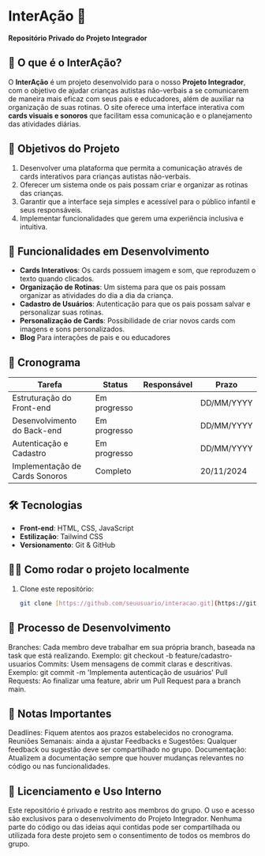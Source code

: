 # InterAção 🌟

**Repositório Privado do Projeto Integrador**

## 🧩 O que é o InterAção?

O **InterAção** é um projeto desenvolvido para o nosso **Projeto Integrador**, com o objetivo de ajudar crianças autistas não-verbais a se comunicarem de maneira mais eficaz com seus pais e educadores, além de auxiliar na organização de suas rotinas. O site oferece uma interface interativa com **cards visuais e sonoros** que facilitam essa comunicação e o planejamento das atividades diárias.

## 🎯 Objetivos do Projeto

1. Desenvolver uma plataforma que permita a comunicação através de cards interativos para crianças autistas não-verbais.
2. Oferecer um sistema onde os pais possam criar e organizar as rotinas das crianças.
3. Garantir que a interface seja simples e acessível para o público infantil e seus responsáveis.
4. Implementar funcionalidades que gerem uma experiência inclusiva e intuitiva.

## 🚀 Funcionalidades em Desenvolvimento

- **Cards Interativos**: Os cards possuem imagem e som, que reproduzem o texto quando clicados.
- **Organização de Rotinas**: Um sistema para que os pais possam organizar as atividades do dia a dia da criança.
- **Cadastro de Usuários**: Autenticação para que os pais possam salvar e personalizar suas rotinas.
- **Personalização de Cards**: Possibilidade de criar novos cards com imagens e sons personalizados.
- **Blog** Para interações de pais e ou educadores

## 📅 Cronograma

| Tarefa                         | Status       | Responsável | Prazo      |
| ------------------------------ | ------------ | ----------- | ---------- |
| Estruturação do Front-end      | Em progresso |             | DD/MM/YYYY |
| Desenvolvimento do Back-end    | Em progresso |             | DD/MM/YYYY |
| Autenticação e Cadastro        | Em progresso |             | DD/MM/YYYY |
| Implementação de Cards Sonoros | Completo     |             | 20/11/2024 |

## 🛠️ Tecnologias

- **Front-end**: HTML, CSS, JavaScript
- **Estilização**: Tailwind CSS
- **Versionamento**: Git & GitHub

## 👩‍💻 Como rodar o projeto localmente

1. Clone este repositório:
   ```bash
   git clone [https://github.com/seuusuario/interacao.git](https://github.com/Wellandradexix100/InterAcao-PI.git)
   ```

## 🔄 Processo de Desenvolvimento

Branches: Cada membro deve trabalhar em sua própria branch, baseada na task que está realizando.
Exemplo: git checkout -b feature/cadastro-usuarios
Commits: Usem mensagens de commit claras e descritivas.
Exemplo: git commit -m 'Implementa autenticação de usuários'
Pull Requests: Ao finalizar uma feature, abrir um Pull Request para a branch main.

## 📢 Notas Importantes

Deadlines: Fiquem atentos aos prazos estabelecidos no cronograma.
Reuniões Semanais: ainda a ajustar
Feedbacks e Sugestões: Qualquer feedback ou sugestão deve ser compartilhado no grupo.
Documentação: Atualizem a documentação sempre que houver mudanças relevantes no código ou nas funcionalidades.

## 📄 Licenciamento e Uso Interno

Este repositório é privado e restrito aos membros do grupo. O uso e acesso são exclusivos para o desenvolvimento do Projeto Integrador. Nenhuma parte do código ou das ideias aqui contidas pode ser compartilhada ou utilizada fora deste projeto sem o consentimento de todos os membros do grupo.
